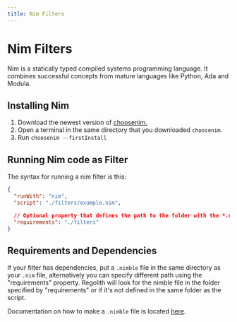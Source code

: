 ```yaml
---
title: Nim Filters
---
```


# Nim Filters

Nim is a statically typed compiled systems programming language. It combines successful concepts from mature languages like Python, Ada and Modula. 

## Installing Nim

  1. Download the newest version of [choosenim.](https://nim-lang.org/install_windows.html)
  2. Open a terminal in the same directory that you downloaded `choosenim`.
  3. Run `choosenim --firstInstall`

## Running Nim code as Filter

The syntax for running a nim filter is this:

```json
{
  "runWith": "nim",
  "script": "./filters/example.nim",

  // Optional property that defines the path to the folder with the *.nimble file
  "requirements": "./filters"
}
```

## Requirements and Dependencies

If your filter has dependencies, put a `.nimble` file in the same directory as your `.nim` file, alternatively
you can specify different path using the "requirements" property. Regolith will look for the nimble file in
the folder specified by "requirements" or if it's not defined in the same folder as the script.

Documentation on how to make a `.nimble` file is located [here](https://github.com/nim-lang/nimble#creating-packages).
